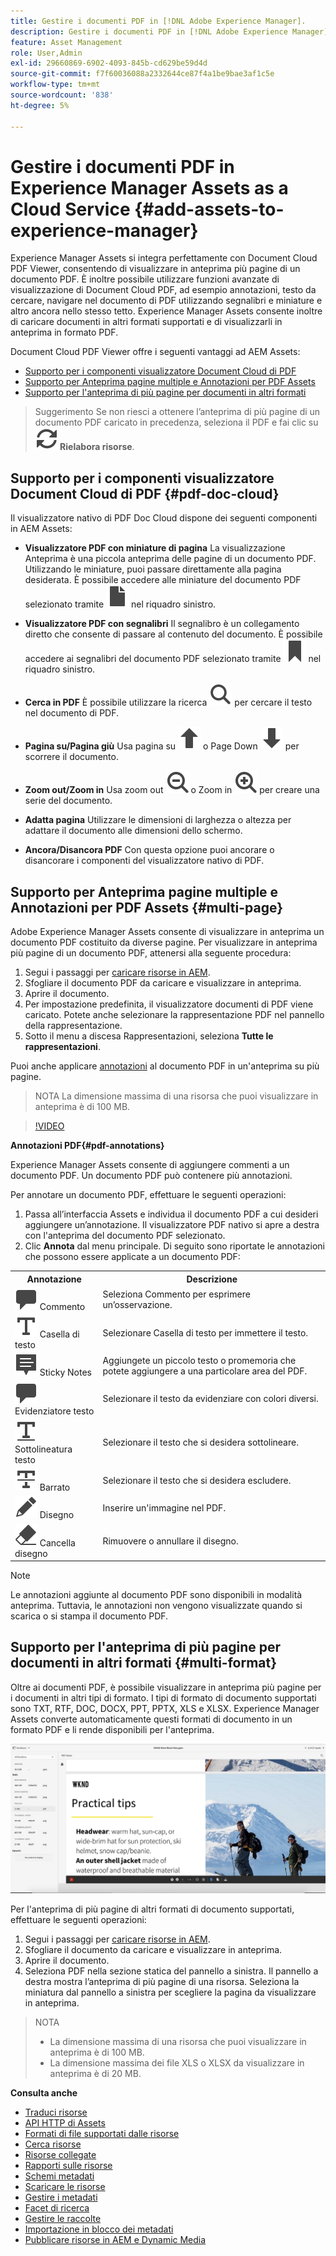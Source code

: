 ```yaml
---
title: Gestire i documenti PDF in [!DNL Adobe Experience Manager].
description: Gestire i documenti PDF in [!DNL Adobe Experience Manager] as a [!DNL Cloud Service].
feature: Asset Management
role: User,Admin
exl-id: 29660869-6902-4093-845b-cd629be59d4d
source-git-commit: f7f60036088a2332644ce87f4a1be9bae3af1c5e
workflow-type: tm+mt
source-wordcount: '838'
ht-degree: 5%

---
```


# Gestire i documenti PDF in Experience Manager Assets as a Cloud Service {#add-assets-to-experience-manager}

Experience Manager Assets si integra perfettamente con Document Cloud PDF Viewer, consentendo di visualizzare in anteprima più pagine di un documento PDF. È inoltre possibile utilizzare funzioni avanzate di visualizzazione di Document Cloud PDF, ad esempio annotazioni, testo da cercare, navigare nel documento di PDF utilizzando segnalibri e miniature e altro ancora nello stesso tetto. Experience Manager Assets consente inoltre di caricare documenti in altri formati supportati e di visualizzarli in anteprima in formato PDF.

Document Cloud PDF Viewer offre i seguenti vantaggi ad AEM Assets:
* [Supporto per i componenti visualizzatore Document Cloud di PDF](#pdf-doc-cloud)
* [Supporto per Anteprima pagine multiple e Annotazioni per PDF Assets](#multi-page)
* [Supporto per l&#39;anteprima di più pagine per documenti in altri formati](#multi-format)

> Suggerimento
> Se non riesci a ottenere l’anteprima di più pagine di un documento PDF caricato in precedenza, seleziona il PDF e fai clic su **![Rielabora](/help/assets/assets/Reprocess.svg) Rielabora risorse**.
>

## Supporto per i componenti visualizzatore Document Cloud di PDF {#pdf-doc-cloud}

Il visualizzatore nativo di PDF Doc Cloud dispone dei seguenti componenti in AEM Assets:

* **Visualizzatore PDF con miniature di pagina** La visualizzazione Anteprima è una piccola anteprima delle pagine di un documento PDF. Utilizzando le miniature, puoi passare direttamente alla pagina desiderata. È possibile accedere alle miniature del documento PDF selezionato tramite ![miniatura](/help/assets/assets/thumbnail.svg) nel riquadro sinistro.

* **Visualizzatore PDF con segnalibri** Il segnalibro è un collegamento diretto che consente di passare al contenuto del documento. È possibile accedere ai segnalibri del documento PDF selezionato tramite ![segnalibro](/help/assets/assets/bookmark.svg) nel riquadro sinistro.

* **Cerca in PDF** È possibile utilizzare la ricerca ![ricerca](/help/assets/assets/Search.svg) per cercare il testo nel documento di PDF.

* **Pagina su/Pagina giù** Usa pagina su ![Pagina su](/help/assets/assets/ArrowUp.svg) o Page Down ![Pagina giù](/help/assets/assets/ArrowDown.svg) per scorrere il documento.

* **Zoom out/Zoom in** Usa zoom out ![Zoom out](/help/assets/assets/ZoomOut.svg) o Zoom in ![Zoom in](/help/assets/assets/ZoomIn.svg) per creare una serie del documento.

* **Adatta pagina** Utilizzare le dimensioni di larghezza o altezza per adattare il documento alle dimensioni dello schermo.

* **Ancora/Disancora PDF** Con questa opzione puoi ancorare o disancorare i componenti del visualizzatore nativo di PDF.

## Supporto per Anteprima pagine multiple e Annotazioni per PDF Assets {#multi-page}

Adobe Experience Manager Assets consente di visualizzare in anteprima un documento PDF costituito da diverse pagine. Per visualizzare in anteprima più pagine di un documento PDF, attenersi alla seguente procedura:

1. Segui i passaggi per [caricare risorse in AEM](https://experienceleague.adobe.com/docs/experience-manager-cloud-service/content/assets/manage/add-assets.html?lang=en).
1. Sfogliare il documento PDF da caricare e visualizzare in anteprima.
1. Aprire il documento.
1. Per impostazione predefinita, il visualizzatore documenti di PDF viene caricato. Potete anche selezionare la rappresentazione PDF nel pannello della rappresentazione.
1. Sotto il menu a discesa Rappresentazioni, seleziona **Tutte le rappresentazioni**.

Puoi anche applicare [annotazioni](#pdf-annotations) al documento PDF in un&#39;anteprima su più pagine.

> NOTA
> La dimensione massima di una risorsa che puoi visualizzare in anteprima è di 100 MB.
>

>[!VIDEO](https://video.tv.adobe.com/v/3409355)

<!--
![Multi-page Preview](/help/assets/assets/multi-page.png)
-->

**Annotazioni PDF{#pdf-annotations}**

Experience Manager Assets consente di aggiungere commenti a un documento PDF. Un documento PDF può contenere più annotazioni.

Per annotare un documento PDF, effettuare le seguenti operazioni:
1. Passa all’interfaccia Assets e individua il documento PDF a cui desideri aggiungere un’annotazione. Il visualizzatore PDF nativo si apre a destra con l&#39;anteprima del documento PDF selezionato.
1. Clic **Annota** dal menu principale.
Di seguito sono riportate le annotazioni che possono essere applicate a un documento PDF:

<table>
        <tr>
             <th> Annotazione </th>
            <th> Descrizione </th>
        </tr>
        <tr>
           <td> <img src="/help/assets/assets/Comment.svg"> Commento </td>
            <td> Seleziona Commento per esprimere un’osservazione. </td>
        </tr>
        <tr>
            <td> <img src="/help/assets/assets/Text.svg"> Casella di testo </td>
            <td> Selezionare Casella di testo per immettere il testo. </td>
        </tr>
        <tr>
            <td> <img src="/help/assets/assets/Note.svg"> Sticky Notes </td>
            <td> Aggiungete un piccolo testo o promemoria che potete aggiungere a una particolare area del PDF. </td>
        </tr>
        <tr>
            <td> <img src="/help/assets/assets/Comment.svg"> Evidenziatore testo </td>
            <td> Selezionare il testo da evidenziare con colori diversi. </td>
        </tr>
        <tr>
            <td> <img src="/help/assets/assets/TextUnderline.svg"> Sottolineatura testo </td>
            <td> Selezionare il testo che si desidera sottolineare. </td>
        </tr>
        <tr>
            <td> <img src="/help/assets/assets/TextStrikethrough.svg"> Barrato </td>
            <td> Selezionare il testo che si desidera escludere. </td>
        </tr>
        <tr>
            <td> <img src="/help/assets/assets/Draw.svg"> Disegno </td>
            <td> Inserire un'immagine nel PDF. </td>
        </tr>
        <tr>
            <td> <img src="/help/assets/assets/Erase.svg"> Cancella disegno </td>
             <td> Rimuovere o annullare il disegno. </td>
        </tr>
    </table>

>[!NOTE]
>
>Le annotazioni aggiunte al documento PDF sono disponibili in modalità anteprima. Tuttavia, le annotazioni non vengono visualizzate quando si scarica o si stampa il documento PDF.

## Supporto per l&#39;anteprima di più pagine per documenti in altri formati {#multi-format}

Oltre ai documenti PDF, è possibile visualizzare in anteprima più pagine per i documenti in altri tipi di formato. I tipi di formato di documento supportati sono TXT, RTF, DOC, DOCX, PPT, PPTX, XLS e XLSX. Experience Manager Assets converte automaticamente questi formati di documento in un formato PDF e li rende disponibili per l&#39;anteprima.

![Anteprima multipagina di documenti in altri formati](/help/assets/assets/multi-page-other-formats.png)

Per l&#39;anteprima di più pagine di altri formati di documento supportati, effettuare le seguenti operazioni:
1. Segui i passaggi per [caricare risorse in AEM](https://experienceleague.adobe.com/docs/experience-manager-cloud-service/content/assets/manage/add-assets.html?lang=en).
1. Sfogliare il documento da caricare e visualizzare in anteprima.
1. Aprire il documento.
1. Seleziona PDF nella sezione statica del pannello a sinistra. Il pannello a destra mostra l’anteprima di più pagine di una risorsa. Seleziona la miniatura dal pannello a sinistra per scegliere la pagina da visualizzare in anteprima.

> NOTA
> * La dimensione massima di una risorsa che puoi visualizzare in anteprima è di 100 MB.
> * La dimensione massima dei file XLS o XLSX da visualizzare in anteprima è di 20 MB.
>

**Consulta anche**

* [Traduci risorse](translate-assets.md)
* [API HTTP di Assets](mac-api-assets.md)
* [Formati di file supportati dalle risorse](file-format-support.md)
* [Cerca risorse](search-assets.md)
* [Risorse collegate](use-assets-across-connected-assets-instances.md)
* [Rapporti sulle risorse](asset-reports.md)
* [Schemi metadati](metadata-schemas.md)
* [Scaricare le risorse](download-assets-from-aem.md)
* [Gestire i metadati](manage-metadata.md)
* [Facet di ricerca](search-facets.md)
* [Gestire le raccolte](manage-collections.md)
* [Importazione in blocco dei metadati](metadata-import-export.md)
* [Pubblicare risorse in AEM e Dynamic Media](/help/assets/publish-assets-to-aem-and-dm.md)
